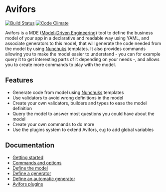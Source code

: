 # Avifors

[![Build Status](https://travis-ci.org/antarestupin/Avifors.svg?branch=master)](https://travis-ci.org/antarestupin/Avifors)
[![Code Climate](https://codeclimate.com/github/antarestupin/Avifors/badges/gpa.svg)](https://codeclimate.com/github/antarestupin/Avifors)

Avifors is a MDE ([Model-Driven Engineering](https://en.wikipedia.org/wiki/Model-driven_engineering)) tool to define the business model of your app in a declarative and readable way using YAML, and associate generators to this model, that will generate the code needed from the model by using [Nunchuks](https://mozilla.github.io/nunjucks) templates. It also provides commands allowing you to make the model easier to understand - you can for example query it to get interesting parts of it depending on your needs -, and allows you to create more commands to play with the model.

## Features

- Generate code from model using [Nunchuks](https://mozilla.github.io/nunjucks) templates
- Use validators to avoid wrong definitions in the model
- Create your own validators, builders and types to ease the model definition
- Query the model to answer most questions you could have about the model
- Create your own commands to do more
- Use the plugins system to extend Avifors, e.g to add global variables

## Documentation

- [Getting started](https://github.com/antarestupin/Avifors/tree/master/doc/getting_started.md)
- [Commands and options](https://github.com/antarestupin/Avifors/tree/master/doc/commands.md)
- [Define the model](https://github.com/antarestupin/Avifors/tree/master/doc/model.md)
- [Define a generator](https://github.com/antarestupin/Avifors/tree/master/doc/generator.md)
- [Define an automatic generator](https://github.com/antarestupin/Avifors/tree/master/doc/auto-generators.md)
- [Avifors plugins](https://github.com/antarestupin/Avifors/tree/master/doc/plugins.md)
